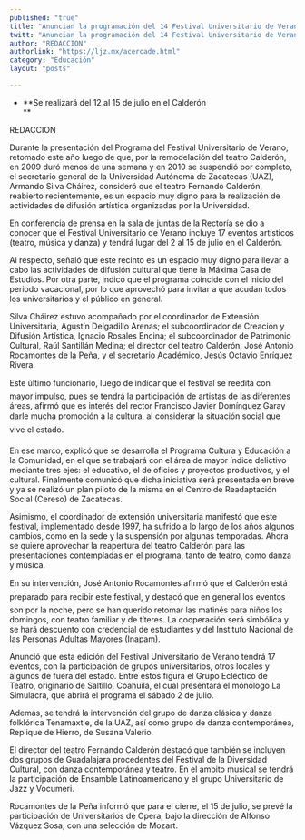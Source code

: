 ```yaml
---
published: "true"
title: "Anuncian la programación del 14 Festival Universitario de Verano"
twitt: "Anuncian la programación del 14 Festival Universitario de Verano"
author: "REDACCION"
authorlink: "https://ljz.mx/acercade.html"
category: "Educación"
layout: "posts"

---
```


*   **Se realizará del 12 al 15 de julio en el Calderón  
    **


  REDACCION



  Durante la presentación del Programa del Festival Universitario de Verano, retomado este año luego de que, por la remodelación del teatro Calderón, en 2009 duró menos de una semana y en 2010 se suspendió por completo, el secretario general de la Universidad Autónoma de Zacatecas (UAZ), Armando Silva Cháirez, consideró que el teatro Fernando Calderón, reabierto recientemente, es un espacio muy digno para la realización de actividades de difusión artística organizadas por la Universidad.



  En conferencia de prensa en la sala de juntas de la Rectoría se dio a conocer que el Festival Universitario de Verano incluye 17 eventos artísticos (teatro, música y danza) y tendrá lugar del 2 al 15 de julio en el Calderón.



  Al respecto, señaló que este recinto es un espacio muy digno para llevar a cabo las actividades de difusión cultural que tiene la Máxima Casa de Estudios. Por otra parte, indicó que el programa coincide con el inicio del periodo vacacional, por lo que aprovechó para invitar a que acudan todos los universitarios y el público en general.



  Silva Cháirez estuvo acompañado por el coordinador de Extensión Universitaria, Agustín Delgadillo Arenas; el subcoordinador de Creación y Difusión Artística, Ignacio Rosales Encina; el subcoordinador de Patrimonio Cultural, Raúl Santillán Medina; el director del teatro Calderón, José Antonio Rocamontes de la Peña, y el secretario Académico, Jesús Octavio Enríquez Rivera.



  Este último funcionario, luego de indicar que el festival se reedita con mayor impulso, pues se tendrá la participación de artistas de las diferentes áreas, afirmó que es interés del rector Francisco Javier Domínguez Garay darle mucha promoción a la cultura, al considerar la situación social que vive el estado.



  En ese marco, explicó que se desarrolla el Programa Cultura y Educación a la Comunidad, en el que se trabajará con el área de mayor índice delictivo mediante tres ejes: el educativo, el de oficios y proyectos productivos, y el cultural. Finalmente comunicó que dicha iniciativa será presentada en breve y ya se realizó un plan piloto de la misma en el Centro de Readaptación Social (Cereso) de Zacatecas.



  Asimismo, el coordinador de extensión universitaria manifestó que este festival, implementado desde 1997, ha sufrido a lo largo de los años algunos cambios, como en la sede y la suspensión por algunas temporadas. Ahora se quiere aprovechar la reapertura del teatro Calderón para las presentaciones contempladas en el programa, tanto de teatro, como danza y música.



  En su intervención, José Antonio Rocamontes afirmó que el Calderón está preparado para recibir este festival, y destacó que en general los eventos son por la noche, pero se han querido retomar las matinés para niños los domingos, con teatro familiar y de títeres. La cooperación será simbólica y se hará descuento con credencial de estudiantes y del Instituto Nacional de las Personas Adultas Mayores (Inapam).



  Anunció que esta edición del Festival Universitario de Verano tendrá 17 eventos, con la participación de grupos universitarios, otros locales y algunos de fuera del estado. Entre éstos figura el Grupo Ecléctico de Teatro, originario de Saltillo, Coahuila, el cual presentará el monólogo La Simulacra, que abrirá el programa el sábado 2 de julio.



  Además, se tendrá la intervención del grupo de danza clásica y danza folklórica Tenamaxtle, de la UAZ, así como grupo de danza contemporánea, Replique de Hierro, de Susana Valerio.



  El director del teatro Fernando Calderón destacó que también se incluyen dos grupos de Guadalajara procedentes del Festival de la Diversidad Cultural, con danza contemporánea y teatro. En el ámbito musical se tendrá la participación de Ensamble Latinoamericano y el grupo Universitario de Jazz y Vocumeri.



  Rocamontes de la Peña informó que para el cierre, el 15 de julio, se prevé la participación de Universitarios de Opera, bajo la dirección de Alfonso Vázquez Sosa, con una selección de Mozart.

